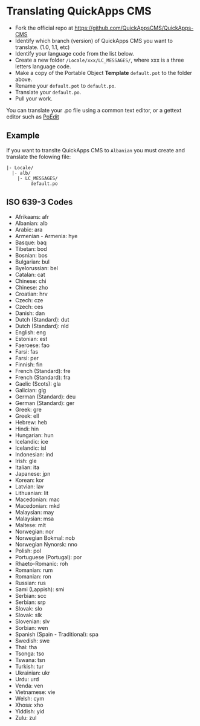 Translating QuickApps CMS
=========================

* Fork the official repo at https://github.com/QuickAppsCMS/QuickApps-CMS
* Identify which branch (version) of QuickApps CMS you want to translate. (1.0, 1.1, etc)
* Identify your language code from the list below.
* Create a new folder `/Locale/xxx/LC_MESSAGES/`, where xxx is a three letters language code.
* Make a copy of the Portable Object **Template** `default.pot` to the folder above.
* Rename your `default.pot` to `default.po`.
* Translate your `default.po`.
* Pull your work.


You can translate your .po file using a common text editor, or a gettext editor such as [PoEdit](http://www.poedit.net/)


Example
-------

If you want to translte QuickApps CMS to `Albanian` you must create and translate the folowing file:

    |- Locale/
      |- alb/
	    |- LC_MESSAGES/
             default.po


ISO 639-3 Codes
---------------

* Afrikaans: afr
* Albanian: alb
* Arabic: ara
* Armenian - Armenia: hye
* Basque: baq
* Tibetan: bod
* Bosnian: bos
* Bulgarian: bul
* Byelorussian: bel
* Catalan: cat
* Chinese: chi
* Chinese: zho
* Croatian: hrv
* Czech: cze
* Czech: ces
* Danish: dan
* Dutch (Standard): dut
* Dutch (Standard): nld
* English: eng
* Estonian: est
* Faeroese: fao
* Farsi: fas
* Farsi: per
* Finnish: fin
* French (Standard): fre
* French (Standard): fra
* Gaelic (Scots): gla
* Galician: glg
* German (Standard): deu
* German (Standard): ger
* Greek: gre
* Greek: ell
* Hebrew: heb
* Hindi: hin
* Hungarian: hun
* Icelandic: ice
* Icelandic: isl
* Indonesian: ind
* Irish: gle
* Italian: ita
* Japanese: jpn
* Korean: kor
* Latvian: lav
* Lithuanian: lit
* Macedonian: mac
* Macedonian: mkd
* Malaysian: may
* Malaysian: msa
* Maltese: mlt
* Norwegian: nor
* Norwegian Bokmal: nob
* Norwegian Nynorsk: nno
* Polish: pol
* Portuguese (Portugal): por
* Rhaeto-Romanic: roh
* Romanian: rum
* Romanian: ron
* Russian: rus
* Sami (Lappish): smi
* Serbian: scc
* Serbian: srp
* Slovak: slo
* Slovak: slk
* Slovenian: slv
* Sorbian: wen
* Spanish (Spain - Traditional): spa
* Swedish: swe
* Thai: tha
* Tsonga: tso
* Tswana: tsn
* Turkish: tur
* Ukrainian: ukr
* Urdu: urd
* Venda: ven
* Vietnamese: vie
* Welsh: cym
* Xhosa: xho
* Yiddish: yid
* Zulu: zul